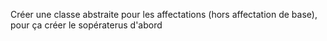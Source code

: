 Créer une classe abstraite pour les affectations (hors affectation de base), pour ça créer le sopératerus d'abord